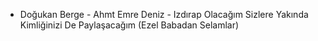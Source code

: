* Doğukan Berge - Ahmt Emre Deniz - Izdırap Olacağım Sizlere Yakında Kimliğinizi De Paylaşacağım (Ezel Babadan Selamlar)
